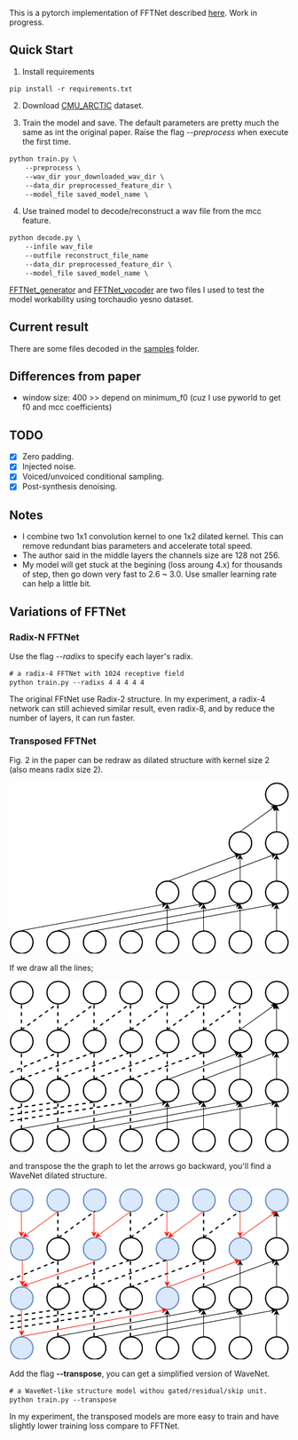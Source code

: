 This is a pytorch implementation of FFTNet described [here](http://gfx.cs.princeton.edu/pubs/Jin_2018_FAR/).
Work in progress.

## Quick Start

1. Install requirements
```
pip install -r requirements.txt
```

2. Download [CMU_ARCTIC](http://festvox.org/cmu_arctic/) dataset.

3. Train the model and save. The default parameters are pretty much the same as int the original paper. 
Raise the flag _--preprocess_ when execute the first time.

```
python train.py \
    --preprocess \
    --wav_dir your_downloaded_wav_dir \
    --data_dir preprocessed_feature_dir \
    --model_file saved_model_name \
```

4. Use trained model to decode/reconstruct a wav file from the mcc feature.

```
python decode.py \
    --infile wav_file
    --outfile reconstruct_file_name
    --data_dir preprocessed_feature_dir \
    --model_file saved_model_name \
```

[FFTNet_generator](FFTNet_generator.py) and [FFTNet_vocoder](FFTNet_vocoder.py) are two files I used to test the model 
workability using torchaudio yesno dataset.

## Current result

There are some files decoded in the [samples](samples) folder. 

## Differences from paper

* window size: 400 >> depend on minimum_f0 (cuz I use pyworld to get f0 and mcc coefficients)

## TODO

- [x] Zero padding.
- [x] Injected noise.
- [x] Voiced/unvoiced conditional sampling.
- [x] Post-synthesis denoising.

## Notes

* I combine two 1x1 convolution kernel to one 1x2 dilated kernel.
This can remove redundant bias parameters and accelerate total speed.
* The author said in the middle layers the channels size are 128 not 256.
* My model will get stuck at the begining (loss aroung 4.x) for thousands of step, then go down very fast to 2.6 ~ 3.0.
Use smaller learning rate can help a little bit.

## Variations of FFTNet

### Radix-N FFTNet

Use the flag _--radixs_ to specify each layer's radix.

```
# a radix-4 FFTNet with 1024 receptive field
python train.py --radixs 4 4 4 4 4
```

The original FFtNet use Radix-2 structure. In my experiment, a radix-4 network can still achieved similar result, 
even radix-8, and by reduce the number of layers, it can run faster.

### Transposed FFTNet

Fig. 2 in the paper can be redraw as dilated structure with kernel size 2 (also means radix size 2).

![](images/fftnet_dilated.png)

If we draw all the lines;

![](images/fftnet_dilated2.png)

and transpose the the graph to let the arrows go backward, you'll find a WaveNet dilated structure.

![](images/fftnet_wavenet.png)

Add the flag __--transpose__, you can get a simplified version of WaveNet.
```
# a WaveNet-like structure model withou gated/residual/skip unit.
python train.py --transpose
```
In my experiment, the transposed models are more easy to train and have slightly lower training loss compare to FFTNet.
